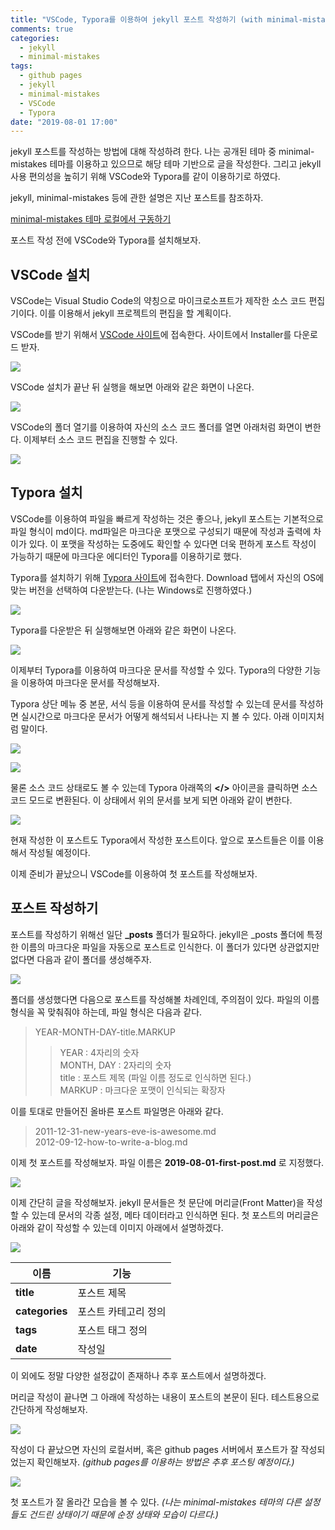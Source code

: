```yaml
---
title: "VSCode, Typora를 이용하여 jekyll 포스트 작성하기 (with minimal-mistakes)"
comments: true
categories:
  - jekyll
  - minimal-mistakes
tags:
  - github pages
  - jekyll
  - minimal-mistakes
  - VSCode
  - Typora
date: "2019-08-01 17:00"
---
```

jekyll 포스트를 작성하는 방법에 대해 작성하려 한다. 나는 공개된 테마 중 minimal-mistakes 테마를 이용하고 있으므로 해당 테마 기반으로 글을 작성한다. 그리고 jekyll 사용 편의성을 높히기 위해 VSCode와 Typora를 같이 이용하기로 하였다.

jekyll, minimal-mistakes 등에 관한 설명은 지난 포스트를 참조하자.

[minimal-mistakes 테마 로컬에서 구동하기]

[minimal-mistakes 테마 로컬에서 구동하기]: https://simplehanlab.github.io/jekyll/minimal-mistakes/run-on-local/

포스트 작성 전에 VSCode와 Typora를 설치해보자.



## VSCode 설치

VSCode는 Visual Studio Code의 약칭으로 마이크로소프트가 제작한 소스 코드 편집기이다. 이를 이용해서 jekyll 프로젝트의 편집을 할 계획이다.

VSCode를 받기 위해서 [VSCode 사이트]에 접속한다. 사이트에서 Installer를 다운로드 받자.

[VSCode 사이트]: https://code.visualstudio.com/

![](\assets\images\write-post\vscode-site.jpg)

VSCode 설치가 끝난 뒤 실행을 해보면 아래와 같은 화면이 나온다.

![](\assets\images\write-post\vscode-exec.jpg)

VSCode의 폴더 열기를 이용하여 자신의 소스 코드 폴더를 열면 아래처럼 화면이 변한다. 이제부터 소스 코드 편집을 진행할 수 있다.

![](\assets\images\write-post\vscode-load-folder.jpg)



## Typora 설치

VSCode를 이용하여 파일을 빠르게 작성하는 것은 좋으나, jekyll 포스트는 기본적으로 파일 형식이 md이다. md파일은 마크다운 포맷으로 구성되기 때문에 작성과 출력에 차이가 있다. 이 포맷을 작성하는 도중에도 확인할 수 있다면 더욱 편하게 포스트 작성이 가능하기 때문에 마크다운 에디터인 Typora를 이용하기로 했다.

Typora를 설치하기 위해 [Typora 사이트]에 접속한다. Download 탭에서 자신의 OS에 맞는 버전을 선택하여 다운받는다. (나는 Windows로 진행하였다.)

[Typora 사이트]: https://typora.io/

![](\assets\images\write-post\typora-site.jpg)

Typora를 다운받은 뒤 실행해보면 아래와 같은 화면이 나온다.

![](\assets\images\write-post\typora-exec.jpg)

이제부터 Typora를 이용하여 마크다운 문서를 작성할 수 있다. Typora의 다양한 기능을 이용하여 마크다운 문서를 작성해보자.

Typora 상단 메뉴 중 본문, 서식 등을 이용하여 문서를 작성할 수 있는데 문서를 작성하면 실시간으로 마크다운 문서가 어떻게 해석되서 나타나는 지 볼 수 있다. 아래 이미지처럼 말이다.

![](\assets\images\write-post\typora-p.jpg)

![](\assets\images\write-post\typora-basic.jpg)

물론 소스 코드 상태로도 볼 수 있는데 Typora 아래쪽의 **</>** 아이콘을 클릭하면 소스 코드 모드로 변환된다. 이 상태에서 위의 문서를 보게 되면 아래와 같이 변한다.

![](\assets\images\write-post\typora-source.jpg)

현재 작성한 이 포스트도 Typora에서 작성한 포스트이다. 앞으로 포스트들은 이를 이용해서 작성될 예정이다.

이제 준비가 끝났으니 VSCode를 이용하여 첫 포스트를 작성해보자.



## 포스트 작성하기

포스트를 작성하기 위해선 일단 **_posts** 폴더가 필요하다. jekyll은 _posts 폴더에 특정한 이름의 마크다운 파일을 자동으로 포스트로 인식한다. 이 폴더가 있다면 상관없지만 없다면 다음과 같이 폴더를 생성해주자.

![](\assets\images\write-post\mkdir-posts.jpg)

폴더를 생성했다면 다음으로 포스트를 작성해볼 차례인데, 주의점이 있다. 파일의 이름 형식을 꼭 맞춰줘야 하는데, 파일 형식은 다음과 같다.

> YEAR-MONTH-DAY-title.MARKUP
>> YEAR : 4자리의 숫자  
>> MONTH, DAY : 2자리의 숫자  
>> title : 포스트 제목 (파일 이름 정도로 인식하면 된다.)  
>> MARKUP : 마크다운 포맷이 인식되는 확장자

이를 토대로 만들어진 올바른 포스트 파일명은 아래와 같다.

> 2011-12-31-new-years-eve-is-awesome.md  
> 2012-09-12-how-to-write-a-blog.md

이제 첫 포스트를 작성해보자. 파일 이름은 **2019-08-01-first-post.md** 로 지정했다.

![](\assets\images\write-post\first-post.jpg)

이제 간단히 글을 작성해보자. jekyll 문서들은 첫 문단에 머리글(Front Matter)을 작성할 수 있는데 문서의 각종 설정, 메타 데이터라고 인식하면 된다. 첫 포스트의 머리글은 아래와 같이 작성할 수 있는데 이미지 아래에서 설명하겠다.

![](\assets\images\write-post\front-matter.jpg)

| 이름              | 기능                      |
| ---------------- | ------------------------- |
| **title**        | 포스트 제목                |
| **categories**   | 포스트 카테고리 정의        |
| **tags**         | 포스트 태그 정의            |
| **date**         | 작성일                     |

이 외에도 정말 다양한 설정값이 존재하나 추후 포스트에서 설명하겠다.

머리글 작성이 끝나면 그 아래에 작성하는 내용이 포스트의 본문이 된다. 테스트용으로 간단하게 작성해보자.

![](\assets\images\write-post\write-first-post.jpg)

작성이 다 끝났으면 자신의 로컬서버, 혹은 github pages 서버에서 포스트가 잘 작성되었는지 확인해보자. *(github pages를 이용하는 방법은 추후 포스팅 예정이다.)*

![](\assets\images\write-post\check-first-post.jpg)

첫 포스트가 잘 올라간 모습을 볼 수 있다. *(나는 minimal-mistakes 테마의 다른 설정들도 건드린 상태이기 때문에 순정 상태와 모습이 다르다.)*